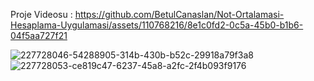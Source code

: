 Proje Videosu : https://github.com/BetulCanaslan/Not-Ortalamasi-Hesaplama-Uygulamasi/assets/110768216/8e1c0fd2-0c5a-45b0-b1b6-04f5aa727f21

![227728046-54288905-314b-430b-b52c-29918a79f3a8](https://github.com/BetulCanaslan/Not-Ortalamasi-Hesaplama-Uygulamasi/assets/110768216/e09c72f5-eedd-402d-b6fc-de54bb12cb0a)
![227728053-ce819c47-6237-45a8-a2fc-2f4b093f9176](https://github.com/BetulCanaslan/Not-Ortalamasi-Hesaplama-Uygulamasi/assets/110768216/ba20a523-c64a-48fc-8950-5d350dee8444)

